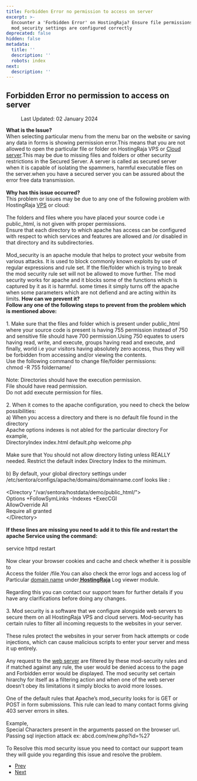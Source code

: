 ```yaml
---
title: Forbidden Error no permission to access on server
excerpt: >-
  Encounter a 'Forbidden Error' on HostingRaja? Ensure file permissions and
  mod_security settings are configured correctly
deprecated: false
hidden: false
metadata:
  title: ''
  description: ''
  robots: index
next:
  description: ''
---
```

<div class="page-header">
<h2 itemprop="headline">
Forbidden Error no permission to access on server </h2>
</div>
<dl class="article-info muted">
<dt class="article-info-term">
</dt>
<dd class="modified">
<span class="icon-calendar" aria-hidden="true"></span>
<time datetime="2024-01-02T10:19:13+00:00" itemprop="dateModified">
Last Updated: 02 January 2024 </time>
</dd>
</dl>
<div itemprop="articleBody">
<strong>What is the Issue?</strong><br/>When selecting particular menu from the menu bar on the website or saving any data in forms is showing permission error.This means that you are not allowed to open the particular file or folder on HostingRaja VPS or <a href="https://www.hostingraja.in/cloud/" target="_blank" rel="noopener noreferrer">Cloud server</a>.This may be due to missing files and folders or other security restrictions in the Secured Server. A server is called as secured server when it is capable of isolating the spammers, harmful executable files on the server.when you have a secured server you can be assured about the error free data transmission.<br/><br/><strong>Why has this issue occurred?</strong><br/>This problem or issues may be due to any one of the following problem with HostingRaja <a href="https://www.hostingraja.in/server/vps-servers/" target="_blank" rel="noopener noreferrer">VPS</a> or cloud:<br/><br/>The folders and files where you have placed your source code i.e public_html, is not given with proper permissions.<br/>Ensure that each directory to which apache has access can be configured with respect to which services and features are allowed and /or disabled in that directory and its subdirectories.<br/><br/>Mod_security is an apache module that helps to protect your website from various attacks. It is used to block commonly known exploits by use of regular expressions and rule set. If the file/folder which is trying to break the mod security rule set will not be allowed to move further. The mod security works for apache and it blocks some of the functions which is captured by it as it is harmful. some times it simply turns off the apache when some parameters which are not defiend and are acting within its limits. <strong>How can we prevent it?</strong><br/><strong>Follow any one of the following steps to prevent from the problem which is mentioned above:</strong><br/><br/>1. Make sure that the files and folder which is present under public_html where your source code is present is having 755 permission instead of 750 and sensitive file should have 700 permission.Using 750 equates to users having read, write, and execute, groups having read and execute, and finally, world i.e your visitors having absolutely zero access, thus they will be forbidden from accessing and/or viewing the contents.<br/>Use the following command to change file/folder permissions:<br/>chmod -R 755 foldername/<br/><br/>Note: Directories should have the execution permission.<br/>File should have read permission.<br/>Do not add execute permission for files.<br/><br/>2. When it comes to the apache configuration, you need to check the below possibilities:<br/>a) When you access a directory and there is no default file found in the directory    <br/>Apache options indexes is not abled for the particular directory For example,<br/>DirectoryIndex index.html default.php welcome.php<br/><br/>Make sure that You should not allow directory listing unless REALLY needed. Restrict the default index Directory Index to the minimum.<br/><br/>b) By default, your global directory settings under <br/>/etc/sentora/configs/apache/domains/domainname.conf looks like :<br/>                <br/>&lt;Directory "/var/sentora/hostdata/demo/public_html/"&gt;<br/>Options +FollowSymLinks -Indexes +ExecCGI<br/>AllowOverride All<br/>Require all granted<br/>&lt;/Directory&gt;<br/><br/><strong>If these lines are missing you need to add it to this file and restart the apache Service using the command:</strong><br/>               <br/>service httpd restart<br/> <br/>Now clear your browser cookies and cache and check whether it is possible to <br/>Access the folder /file.You can also check the error logs and access log of<br/>Particular <a href="https://www.hostingraja.in/domains/">domain name</a> under<a href="https://www.hostingraja.in/"><b> HostingRaja</b></a> Log viewer module.<br/><br/>Regarding this you can contact our support team for further details if you have any clarifications before doing any changes.<br/><br/>3. Mod security is a software that we configure alongside web servers to secure them on all HostingRaja VPS and cloud servers. Mod-security has certain rules to filter all incoming requests to the websites in your server.<br/><br/>These rules protect the websites in your server from hack attempts or code injections, which can cause malicious scripts to enter your server and mess it up entirely.<br/><br/>Any request to the <a href="https://www.hostingraja.in/server/dedicated-servers/">web server</a> are filtered by these mod-security rules and if matched against any rule, the user would be denied access to the page and Forbidden error would be displayed. The mod security set certain hirarchy for itself as a filtering action and when one of the web server doesn't obey its limitations it simply blocks to avoid more losses. <br/><br/>One of the default rules that Apache’s mod_security looks for is GET or POST in form submissions. This rule can lead to many contact forms giving 403 server errors in sites.<br/><br/>Example,<br/>Special Characters present in the arguments passed on the browser url.<br/>Passing sql injection attack ex: abcd.com/new.php?id=%27<br/><br/>To Resolve this mod security issue you need to contact our support team they will guide you regarding this issue and resolve the problem. </div>
<ul class="pager pagenav">
<li class="previous">
<a class="hasTooltip" title="My Website is loading slow" aria-label="Previous article: My Website is loading slow" href="/docs/my-website-is-loading-slow-2" rel="prev">
<span class="icon-chevron-left" aria-hidden="true"></span> <span aria-hidden="true">Prev</span> </a>
</li>
<li class="next">
<a class="hasTooltip" title="Explained - FAQ on server load high or more." aria-label="Next article: Explained - FAQ on server load high or more." href="/docs/explained-faq-on-server-load-high-or-more" rel="next">
<span aria-hidden="true">Next</span> <span class="icon-chevron-right" aria-hidden="true"></span> </a>
</li>
</ul>
</div>